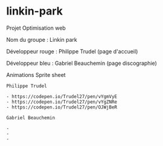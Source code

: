 # linkin-park
Projet Optimisation web

Nom du groupe : Linkin park

Développeur rouge : Philippe Trudel (page d'accueil)

Développeur bleu : Gabriel Beauchemin (page discographie)


Animations Sprite sheet

    Philippe Trudel

    - https://codepen.io/Trudel27/pen/vYgmVyE
    - https://codepen.io/Trudel27/pen/vYgZNRe
    - https://codepen.io/Trudel27/pen/OJWjBeR

    Gabriel Beauchemin

    -
    -
    -
